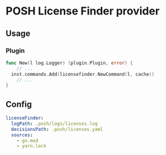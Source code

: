 # POSH License Finder provider

## Usage

### Plugin

```go
func New(l log.Logger) (plugin.Plugin, error) {
	// ...
  inst.commands.Add(licensefinder.NewCommand(l, cache))
	// ...
}
```

## Config

```yaml
licenseFinder:
  logPath: .posh/logs/licenses.log
  decisionsPath: .posh/licenses.yaml
  sources:
    - go.mod
    - yarn.lock
```

